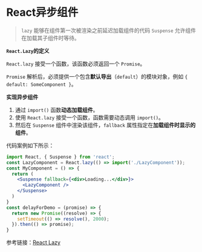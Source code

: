 # React异步组件

> `lazy` 能够在组件第一次被渲染之前延迟加载组件的代码
> `Suspense` 允许组件在加载其子组件时等待。

**`React.Lazy`的定义**

`React.lazy` 接受一个函数，该函数必须返回一个 `Promise`。

`Promise` 解析后，必须提供一个包含**默认导出**（`default`）的模块对象，例如 `{ default: SomeComponent }`。

**实现异步组件**

1. 通过 `import()` 函数**动态加载组件**。
2. 使用 `React.lazy` 接受一个函数，函数需要动态调用 `import()`。
3. 然后在 `Suspense` 组件中渲染该组件，`fallback` 属性指定在**加载组件时显示的组件**。


代码案例如下所示：

```jsx
import React, { Suspense } from 'react';
const LazyComponent = React.lazy(() => import('./LazyComponent'));
const MyComponent = () => {
  return (
    <Suspense fallback={<div>Loading...</div>}>
      <LazyComponent />
    </Suspense>
  )
}
const delayForDemo = (promise) => {
  return new Promise((resolve) => {
    setTimeout(() => resolve(), 2000);
  }).then(() => promise);
}
```

参考链接：[React Lazy](https://zh-hans.react.dev/reference/react/lazy)